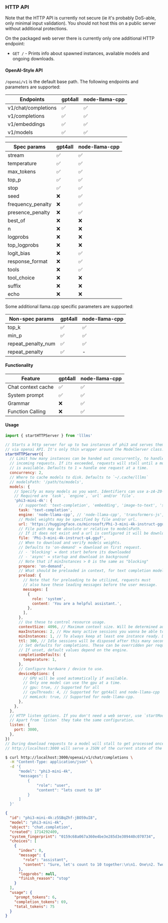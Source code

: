 ### HTTP API

Note that the HTTP API is currently not secure (ie it's probably DoS-able, only minimal input validation). You should not host this on a public server without additional protections.

On the packaged web server there is currently only one additional HTTP endpoint:

- `GET /` - Prints info about spawned instances, available models and ongoing downloads.

#### OpenAI-Style API

`/openai/v1` is the default base path. The following endpoints and parameters are supported:

| Endpoints           | gpt4all | node-llama-cpp |
| ------------------- | ------- | -------------- |
| v1/chat/completions | ✅      | ✅             |
| v1/completions      | ✅      | ✅             |
| v1/embeddings       | ✅      | ✅             |
| v1/models           | ✅      | ✅             |

| Spec params         | gpt4all | node-llama-cpp |
| ------------------- | ------- | -------------- |
| stream              | ✅      | ✅             |
| temperature         | ✅      | ✅             |
| max_tokens          | ✅      | ✅             |
| top_p               | ✅      | ✅             |
| stop                | ✅      | ✅             |
| seed                | ❌      | ✅             |
| frequency_penalty   | ❌      | ✅             |
| presence_penalty    | ❌      | ✅             |
| best_of             | ❌      | ❌             |
| n                   | ❌      | ❌             |
| logprobs            | ❌      | ❌             |
| top_logprobs        | ❌      | ❌             |
| logit_bias          | ❌      | ✅             |
| response_format     | ❌      | ✅             |
| tools               | ❌      | ✅             |
| tool_choice         | ❌      | ❌             |
| suffix              | ❌      | ❌             |
| echo                | ❌      | ❌             |

Some additional llama.cpp specific parameters are supported:

| Non-spec params     | gpt4all | node-llama-cpp |
| ------------------- | ------- | -------------- |
| top_k               | ✅      | ✅             |
| min_p               | ✅      | ✅             |
| repeat_penalty_num  | ✅      | ✅             |
| repeat_penalty      | ✅      | -              |

#### Functionality

| Feature               | gpt4all | node-llama-cpp |
| --------------------- | ------- | -------------- |
| Chat context cache    | ✅      | ✅             |
| System prompt         | ✅      | ✅             |
| Grammar               | ❌      | ✅             |
| Function Calling      | ❌      | ✅             |

#### Usage

```js lllms.js
import { startHTTPServer } from 'lllms'

// Starts a http server for up to two instances of phi3 and serves them
// via openai API. It's only thin wrapper around the ModelServer class.
startHTTPServer({
  // Limit how many instances can be handed out concurrently, to handle
  // incoming requests. If its exceeded, requests will stall until a model
  // is available. Defaults to 1 = handle one request at a time.
  concurrency: 2,
  // Where to cache models to disk. Defaults to `~/.cache/lllms`
  // modelsPath: '/path/to/models',
  models: {
    // Specify as many models as you want. Identifiers can use a-zA-Z0-9_:\-\.
    // Required are `task`, `engine`, `url` and/or `file`.
    'phi3-mini-4k': {
      // supported: 'text-completion', 'embedding', 'image-to-text', 'speech-to-text'
      task: 'text-completion',
      engine: 'node-llama-cpp', // 'node-llama-cpp', 'transformers-js', 'gpt4all'
      // Model weights may be specified by file and/or url.
      url: 'https://huggingface.co/microsoft/Phi-3-mini-4k-instruct-gguf/resolve/main/Phi-3-mini-4k-instruct-q4.gguf',
      // File path may be absolute or relative to modelsPath.
      // If it does not exist and a url is configured it will be downloaded here.
      file: 'Phi-3-mini-4k-instruct-q4.gguf',
      // When to download and verify models weights.
      // Defaults to 'on-demand' = download on first request.
      // - 'blocking' = dont start before its downloaded
      // - 'async' = startup and download in background
      // Note that if minInstances > 0 is the same as "blocking"
      prepare: 'on-demand',
      // What should be preloaded in context, for text completion models.
      preload: {
        // Note that for preloading to be utilized, requests must
        // also have these leading messages before the user message.
        messages: [
          {
            role: 'system',
            content: 'You are a helpful assistant.',
          },
        ],
      },
      // Use these to control resource usage.
      contextSize: 4096, // Maximum context size. Will be determined automatically if not set.
      maxInstances: 2, // How many active sessions you wanna be able to cache at the same time.
      minInstances: 1, // To always keep at least one instance ready. Defaults to 0.
      ttl: 300, // Idle sessions will be disposed after this many seconds.
      // Set defaults for completions. These can be overridden per request.
      // If unset, default values depend on the engine.
      completionDefaults: {
        temperature: 1,
      },
      // Configure hardware / device to use.
      deviceOptions: {
        // GPU will be used automatically if available.
        // Only one model can use the gpu at a time.
        // gpu: true, // Supported for all
        // cpuThreads: 4, // Supported for gpt4all and node-llama-cpp
        // memLock: true, // Supported for node-llama-cpp.
      },
    },
  },
  // HTTP listen options. If you don't need a web server, use `startModelServer` or `new ModelServer()`.
  // Apart from `listen` they take the same configuration.
  listen: {
    port: 3000,
  },
})
// During download requests to a model will stall to get processed once the model is ready.
// http://localhost:3000 will serve a JSON of the current state of the server.
```
```sh
$ curl http://localhost:3000/openai/v1/chat/completions \
  -H "Content-Type: application/json" \
  -d '{
      "model": "phi3-mini-4k",
      "messages": [
          {
              "role": "user",
              "content": "lets count to 10"
          }
      ]
  }'
```
```json
{
  "id": "phi3-mini-4k:z5SBqZhf-jBO59uI8",
  "model": "phi3-mini-4k",
  "object": "chat.completion",
  "created": 1714292409,
  "system_fingerprint": "0159c68a067a360e4be3e285d3e309440c070734",
  "choices": [
    {
      "index": 0,
      "message": {
        "role": "assistant",
        "content": "Sure, let's count to 10 together:\n\n1. One\n2. Two\n3. Three\n4. Four\n5. Five\n6. Six\n7. Seven\n8. Eight\n9. Nine\n10. Ten\n\nWe have now reached the number 10!"
      },
      "logprobs": null,
      "finish_reason": "stop"
    }
  ],
  "usage": {
    "prompt_tokens": 6,
    "completion_tokens": 69,
    "total_tokens": 75
  }
}
```